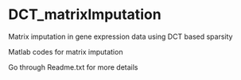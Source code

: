 # DCT_matrixImputation
Matrix imputation in gene expression data using DCT based sparsity


Matlab codes for matrix imputation


Go through Readme.txt for more details
